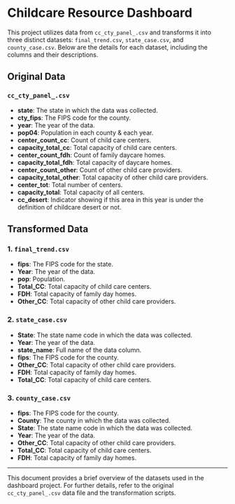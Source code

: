 # Childcare Resource Dashboard

This project utilizes data from `cc_cty_panel_.csv` and transforms it into three distinct datasets: `final_trend.csv`, `state_case.csv`, and `county_case.csv`. Below are the details for each dataset, including the columns and their descriptions.

## Original Data

### `cc_cty_panel_.csv`
- **state**: The state in which the data was collected.
- **cty_fips**: The FIPS code for the county.
- **year**: The year of the data.
- **pop04**: Population in each county & each year.
- **center_count_cc**: Count of child care centers.
- **capacity_total_cc**: Total capacity of child care centers.
- **center_count_fdh**: Count of family daycare homes.
- **capacity_total_fdh**: Total capacity of daycare homes.
- **center_count_other**: Count of other child care providers.
- **capacity_total_other**: Total capacity of other child care providers.
- **center_tot**: Total number of centers.
- **capacity_total**: Total capacity of all centers.
- **cc_desert**: Indicator showing if this area in this year is under the definition of childcare desert or not.

## Transformed Data

### 1. `final_trend.csv`
- **fips**: The FIPS code for the state.
- **Year**: The year of the data.
- **pop**: Population.
- **Total_CC**: Total capacity of child care centers.
- **FDH**: Total capacity of family day homes.
- **Other_CC**: Total capacity of other child care providers.

### 2. `state_case.csv`
- **State**: The state name code in which the data was collected.
- **Year**: The year of the data.
- **state_name**: Full name of the data column.
- **fips**: The FIPS code for the county.
- **Other_CC**: Total capacity of other child care providers.
- **FDH**: Total capacity of family day homes.
- **Total_CC**: Total capacity of child care centers.

### 3. `county_case.csv`
- **fips**: The FIPS code for the county.
- **County**: The county in which the data was collected.
- **State**: The state name code in which the data was collected.
- **Year**: The year of the data.
- **Other_CC**: Total capacity of other child care providers.
- **Total_CC**: Total capacity of child care centers.
- **FDH**: Total capacity of family day homes.

---

This document provides a brief overview of the datasets used in the dashboard project. For further details, refer to the original `cc_cty_panel_.csv` data file and the transformation scripts.
